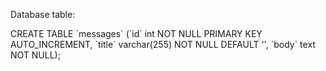 Database table:

CREATE TABLE \`messages\` (\`id\` int NOT NULL PRIMARY KEY AUTO_INCREMENT, \`title\` varchar(255) NOT NULL DEFAULT '', \`body\` text NOT NULL);
